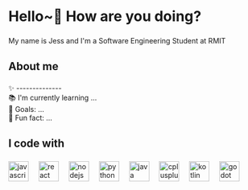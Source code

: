 <h1 align="left">Hello~👋 How are you doing?</h1>

###

<p align="left">My name is Jess and I'm a Software Engineering Student at RMIT</p>

###

<h2 align="left">About me</h2>

###

<p align="left">
  ✨ -------------- <br />
  📚 I'm currently learning ... <br />🎯 Goals: ...<br />🎲 Fun fact: ...
</p>

###

<h2 align="left">I code with</h2>

###

<div align="left">
  <img
    src="https://cdn.jsdelivr.net/gh/devicons/devicon/icons/javascript/javascript-original.svg"
    height="40"
    alt="javascript logo"
  />
  <img width="12" />
  <img
    src="https://cdn.jsdelivr.net/gh/devicons/devicon/icons/react/react-original.svg"
    height="40"
    alt="react logo"
  />
  <img width="12" />
  <img
    src="https://cdn.jsdelivr.net/gh/devicons/devicon/icons/nodejs/nodejs-original.svg"
    height="40"
    alt="nodejs logo"
  />
  <img width="12" />
  <img
    src="https://cdn.jsdelivr.net/gh/devicons/devicon/icons/python/python-original.svg"
    height="40"
    alt="python logo"
  />
  <img width="12" />
  <img
    src="https://cdn.jsdelivr.net/gh/devicons/devicon/icons/java/java-original.svg"
    height="40"
    alt="java logo"
  />
  <img width="12" />
  <img
    src="https://cdn.jsdelivr.net/gh/devicons/devicon/icons/cplusplus/cplusplus-original.svg"
    height="40"
    alt="cplusplus logo"
  />
  <img width="12" />
  <img
    src="https://cdn.jsdelivr.net/gh/devicons/devicon/icons/kotlin/kotlin-original.svg"
    height="40"
    alt="kotlin logo"
  />
  <img width="12" />
  <img
    src="https://cdn.jsdelivr.net/gh/devicons/devicon/icons/godot/godot-original.svg"
    height="40"
    alt="godot logo"
  />
</div>
